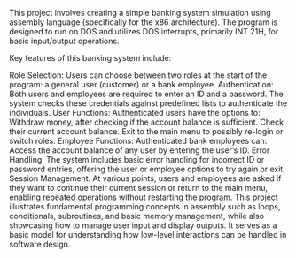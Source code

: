 This project involves creating a simple banking system simulation using assembly language (specifically for the x86 architecture). The program is designed to run on DOS and utilizes DOS interrupts, primarily INT 21H, for basic input/output operations.

Key features of this banking system include:

Role Selection: Users can choose between two roles at the start of the program: a general user (customer) or a bank employee.
Authentication: Both users and employees are required to enter an ID and a password. The system checks these credentials against predefined lists to authenticate the individuals.
User Functions: Authenticated users have the options to:
Withdraw money, after checking if the account balance is sufficient.
Check their current account balance.
Exit to the main menu to possibly re-login or switch roles.
Employee Functions: Authenticated bank employees can:
Access the account balance of any user by entering the user’s ID.
Error Handling: The system includes basic error handling for incorrect ID or password entries, offering the user or employee options to try again or exit.
Session Management: At various points, users and employees are asked if they want to continue their current session or return to the main menu, enabling repeated operations without restarting the program.
This project illustrates fundamental programming concepts in assembly such as loops, conditionals, subroutines, and basic memory management, while also showcasing how to manage user input and display outputs. It serves as a basic model for understanding how low-level interactions can be handled in software design.
